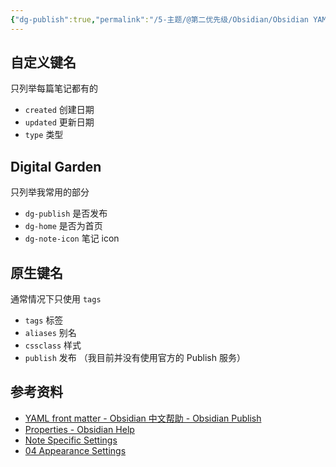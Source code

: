 ```yaml
---
{"dg-publish":true,"permalink":"/5-主题/@第二优先级/Obsidian/Obsidian YAML 属性/","tags":["Obsidian","YAML","Properties","frontmatter"],"noteIcon":"1","created":"2023-09-06","updated":"2024-04-10"}
---
```


## 自定义键名
只列举每篇笔记都有的
- `created` 创建日期
- `updated` 更新日期 
- `type` 类型
## Digital Garden
只列举我常用的部分
- `dg-publish` 是否发布
- `dg-home` 是否为首页
- `dg-note-icon` 笔记 icon
## 原生键名
通常情况下只使用 `tags`
- `tags` 标签
- `aliases` 别名
- `cssclass` 样式
- `publish` 发布 （我目前并没有使用官方的 Publish 服务）

## 参考资料
- [YAML front matter - Obsidian 中文帮助 - Obsidian Publish](https://publish.obsidian.md/help-zh/%E9%AB%98%E7%BA%A7%E7%94%A8%E6%B3%95/YAML+front+matter)
- [Properties - Obsidian Help](https://help.obsidian.md/Editing+and+formatting/Properties)
- [Note Specific Settings](https://dg-docs.ole.dev/advanced/note-specific-settings/)
- [04 Appearance Settings](https://dg-docs.ole.dev/getting-started/04-appearance-settings/)